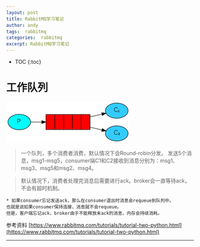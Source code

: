 ```yaml
---
layout: post
title: RabbitMQ学习笔记
author: andy
tags:  rabbitmq
categories:  rabbitmq
excerpt: RabbitMQ学习笔记
---
```


* TOC
{:toc}

# 工作队列

![rabbitmq-1.png](/images/rabbitmq/rabbitmq-1.png)

> 一个队列，多个消费者消费，默认情况下会Round-robin分发。
发送5个消息，msg1-msg5，consumer端C1和C2接收到消息分别为：msg1、msg3、msg5和msg2、msg4。

> 默认情况下，消费者处理完消息后需要进行ack。broker会一直等待ack，不会有超时机制。

    * 如果consumer忘记发送ack，那么在consumer退出时消息会requeue到队列中。
    也就是说如果consumer保持连接，消息就不会requeue。
    但是，客户端忘记ack，broker由于不能释放未ack的消息，内存会持续消耗。

参考资料
[https://www.rabbitmq.com/tutorials/tutorial-two-python.html](https://www.rabbitmq.com/tutorials/tutorial-two-python.html)







---





